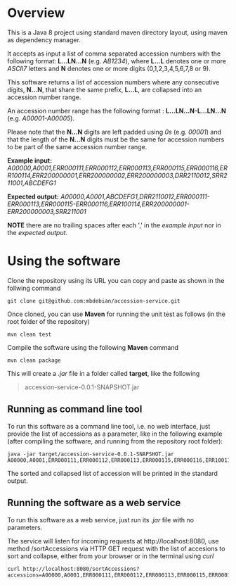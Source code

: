 # Overview
This is a Java 8 project using standard maven directory layout, using maven as dependency manager.

It accepts as input a list of comma separated accession numbers with the following format: **L...LN...N** (e.g. _AB1234_), where **L...L** denotes one or more _ASCII7_ letters and **N** denotes one or more digits (0,1,2,3,4,5,6,7,8 or 9).

This software returns a list of accession numbers where any consecutive digits, **N...N**, that share the same prefix, **L...L**, are collapsed into an accession number range.

An accession number range has the following format : **L...LN...N-L...LN...N** (e.g. _A00001-A00005_).

Please note that the **N...N** digits are left padded using _0s_ (e.g. _00001_) and that the length of the **N...N** digits must be the same for accession numbers to be part of the same accession number range.

**Example input:**
_A00000,A0001,ERR000111,ERR000112,ERR000113,ERR000115,ERR000116,ERR100114,ERR200000001,ERR200000002,ERR200000003,DRR2110012,SRR211001,ABCDEFG1_

**Expected output:**
_A00000,A0001,ABCDEFG1,DRR2110012,ERR000111-ERR000113,ERR000115-ERR000116,ERR100114,ERR200000001-ERR200000003,SRR211001_

**NOTE** there are no trailing spaces after each ',' in the _example input_ nor in the _expected output_.

# Using the software
Clone the repository using its URL you can copy and paste as shown in the follwing command

```vim
git clone git@github.com:mbdebian/accession-service.git
```

Once cloned, you can use **Maven** for running the unit test as follows (in the root folder of the repository)
```vim
mvn clean test
```

Compile the software using the following **Maven** command
```vim
mvn clean package
```

This will create a _.jar_ file in a folder called **target**, like the following

> accession-service-0.0.1-SNAPSHOT.jar

## Running as command line tool
To run this software as a command line tool, i.e. no web interface, just provide the list of accessions as a parameter, like in the following example (after compiling the software, and running from the repository root folder):

```vim
java -jar target/accession-service-0.0.1-SNAPSHOT.jar A00000,A0001,ERR000111,ERR000112,ERR000113,ERR000115,ERR000116,ERR100114,ERR200000001,ERR200000002,ERR200000003,DRR2110012,SRR211001,ABCDEFG1
```

The sorted and collapsed list of accession will be printed in the standard output.

## Running the software as a web service
To run this software as a web service, just run its _.jar_ file with no parameters.

The service will listen for incoming requests at http://localhost:8080, use method /sortAccessions via HTTP GET request with the list of accesions to sort and collapse, either from your browser or in the terminal using _curl_

```vim
curl http://localhost:8080/sortAccessions?accessions=A00000,A0001,ERR000111,ERR000112,ERR000113,ERR000115,ERR000116,ERR100114,ERR200000001,ERR200000002,ERR200000003,DRR2110012,SRR211001,ABCDEFG1
```
